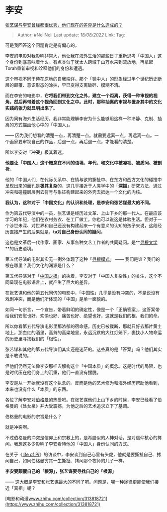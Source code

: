 # 李安
[张艺谋与李安曾经都很优秀，他们现在的差异是什么造成的？](https://www.zhihu.com/question/20571696/answer/660007810)

> Author: #NellNell 
> Last update: *18/08/2022* 
> Link: 
> Tag: 

可是我回答这个问题肯定是有偏心的。

李安的电影对我影响非常大，他让我在海外生活的那些日子重新思考「中国人」这个身份到底意味着什么。有点类似于犹太人跨域千山万水来到流放地，再拿起Torah重新审视和诠释他们的身份和遭遇。

这个审视不同于待在原地的自我端详。那个「镜中人」的形象经过半个世纪历史断层的颠覆、意识形态的涂抹，早已变得支离破碎、模糊不清。

而在李安的电影中，**它将我们带到文化之外，建立一个距离，获得一种审视的视角，然后再带着这个视角回到文化之中。此时，那种抽离的审视与置身其中的文化实践的张力就显明出来了**。

因为同有海外生活经历，我非常能理解李安为什么能够用这样一种冷静、克制、抽离的方式描画他心中的「中国人」。

—— 因为我们想看的清楚一点，再清楚一点。就需要远离一点，再远离一点。一个画家要审视自己的作品，后退一点，再后退一点，才能看的清楚。

所以李安对「**冲突**」极其着迷。

**他要让「中国人」这个概念在不同的语境、年代、和文化中被凝视、被质问、被剖析**。

他的「中国人们」在代际关系中、在情与欲的撕扯中、在东方和西方文化的碰撞中呈现出来的面孔是**极其复杂**的，这几乎接近于人类学中的「**深描**」研究方法，通过冲突和碰撞层层剥去符号与象征构建起来的外壳去抵达一个文化的内核。

**我认为，这种对于「中国文化」的认识和处理，是李安和张艺谋最大的不同。**

作为第五代导演中的一员，张艺谋是经历过文革、上山下乡的那一代人。在最应该学习的年纪，他们在农村务农、在工厂做工。你也可以说这是体验生活。但对于一个涉世未深、对世界和自己还没有构建起来一个有意义的认知的孩子来说，这段经历直接产生的后果就是，**ta对自己身份认同的疑问**。

这也是文革后一代作家、画家、从事各种文艺工作者的共同疑问。是**[寻根文学](https://www.zhihu.com/search?q=%E5%AF%BB%E6%A0%B9%E6%96%87%E5%AD%A6&search_source=Entity&hybrid_search_source=Entity&hybrid_search_extra=%7B%22sourceType%22%3A%22answer%22%2C%22sourceId%22%3A660007810%7D)**的历史语境。

第五代导演的电影其实无一例外体现了这种「[寻根模式](https://www.zhihu.com/search?q=%E5%AF%BB%E6%A0%B9%E6%A8%A1%E5%BC%8F&search_source=Entity&hybrid_search_source=Entity&hybrid_search_extra=%7B%22sourceType%22%3A%22answer%22%2C%22sourceId%22%3A660007810%7D)」 —— 我们是谁？我们的根在哪里？我们文化的渊源是什么？

第五代导演对于「[中国之根](https://www.zhihu.com/search?q=%E4%B8%AD%E5%9B%BD%E4%B9%8B%E6%A0%B9&search_source=Entity&hybrid_search_source=Entity&hybrid_search_extra=%7B%22sourceType%22%3A%22answer%22%2C%22sourceId%22%3A660007810%7D)」的执着，李安对于「中国人复杂性」的关注，这个不同呈现在电影语言上，就产生了巨大的差异。

在张艺谋和他的第五代同侪的电影中，「中国性」几乎是没有冲突的，不是说没有戏剧冲突，而是他们所体现的「中国」是单一面貌的。

如同一句断言，一个宣告，带着鲜明的确定性，像是一个「正确答案」，这答案带给我们安慰也好、欢愉也好、痛苦也好、绝望也好，这就是我们的根，我们的命。

所以你看第五代导演电影里那浓郁的宿命感。历史已被截断，那就只好去那片黄土地上，那血红的酒里，高耸的高粱地里，永远沉默的大红灯笼下，裹挟小人物命运的历史里寻找我们的「根性」。

张艺谋和其他的第五代导演们其实还是迷茫的。这些真的是「答案」吗？他们其实是不敢说的。

但他们仍然无法像李安那样去解构这个「中国本质」的概念。这是时代的局限，也是时代压在他们身上的沉重，他们一直没有摆脱。

李安是从一开始就没有这个执念的。反而是他的艺术修为和海外经历帮助他看到，本来也没有什么「本质」的东西。

各位了解李安对[伯格曼](https://www.zhihu.com/search?q=%E4%BC%AF%E6%A0%BC%E6%9B%BC&search_source=Entity&hybrid_search_source=Entity&hybrid_search_extra=%7B%22sourceType%22%3A%22answer%22%2C%22sourceId%22%3A660007810%7D)的热爱吧。在张艺谋他们上山下乡的时候，李安已经看了伯格曼的《处女泉》并大受震撼，为他之后的艺术追求立下了基调。

伯格曼的电影的宗旨是什么？

就是冲突啊。

不过伯格曼的冲突是信仰上和宗教上的，是希腊似的人神对话，是对信仰核心的拷问。我想这多少影响了李安看待他的「中国人」身份认同的方式。

在关于《[life of Pi](https://www.zhihu.com/search?q=life+of+Pi&search_source=Entity&hybrid_search_source=Entity&hybrid_search_extra=%7B%22sourceType%22%3A%22answer%22%2C%22sourceId%22%3A660007810%7D)》的访谈中，李安谈到自己心里有头虎，他就是要撕扯自己、拷问自己，如同伯格曼穷其一生撕扯、拷问那个牧师的儿子一样。

**李安要颠覆自己的「根源」，张艺谋要寻找自己的「根源」**

—— 这大概是李安和张艺谋最大的不同了吧。问题是，哪一种途径更能使我们接近「真相」呢？

[电影和动漫​www.zhihu.com/collection/313818721](https://www.zhihu.com/collection/313818721)